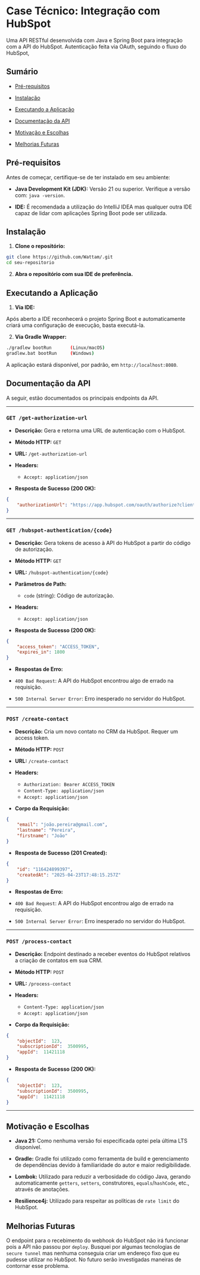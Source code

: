 
# Case Técnico: Integração com HubSpot

Uma API RESTful desenvolvida com Java e Spring Boot para integração com a API do HubSpot. Autenticação feita via OAuth, seguindo o fluxo do HubSpot,

  

## Sumário

- [Pré-requisitos](#pré-requisitos)

- [Instalação](#instalação)

- [Executando a Aplicação](#executando-a-aplicação)

- [Documentação da API](#documentação-da-api)

- [Motivação e Escolhas](#motivação-e-escolhas)

- [Melhorias Futuras](#melhorias-futuras)

## Pré-requisitos

Antes de começar, certifique-se de ter instalado em seu ambiente:


-  **Java Development Kit (JDK):** Versão 21 ou superior. Verifique a versão com: `java -version`.

-  **IDE:** É recomendada a utilização do IntelliJ IDEA mas qualquer outra IDE capaz de lidar com aplicações Spring Boot pode ser utilizada.

  

## Instalação

1.  **Clone o repositório:**

```bash
git clone https://github.com/Wattam/.git
cd seu-repositorio
```
2.  **Abra o repositório com sua IDE de preferência.**

## Executando a Aplicação

1.  **Via IDE:**

Após aberto a IDE reconhecerá o projeto Spring Boot e automaticamente criará uma configuração de execução, basta executá-la.

2.  **Via Gradle Wrapper:**

```bash
./gradlew bootRun       (Linux/macOS)
gradlew.bat bootRun     (Windows)
```

A aplicação estará disponível, por padrão, em `http://localhost:8080`.

## Documentação da API

A seguir, estão documentados os principais endpoints da API.

---
### `GET /get-authorization-url`

-  **Descrição:** Gera e retorna uma URL de autenticação com o HubSpot.

-  **Método HTTP:**  `GET`

-  **URL:**  `/get-authorization-url`

- **Headers:**

	-  `Accept: application/json`

-  **Resposta de Sucesso (200 OK):**

```json
{
	"authorizationUrl": "https://app.hubspot.com/oauth/authorize?client_id=CLIENT_ID&redirect_uri=http://localhost&scope=crm.objects.contacts.write%20oauth%20crm.objects.contacts.read"
}
```

---

### `GET /hubspot-authentication/{code}`

-  **Descrição:** Gera tokens de acesso à API do HubSpot a partir do código de autorização.

-  **Método HTTP:**  `GET`

-  **URL:**  `/hubspot-authentication/{code}`

-  **Parâmetros de Path:**

	-  `code` (string): Código de autorização.

- **Headers:**

	-  `Accept: application/json`

-  **Resposta de Sucesso (200 OK):**

```json
{
	"access_token": "ACCESS_TOKEN",
	"expires_in": 1800
}
```

-  **Respostas de Erro:**

-  `400 Bad Request`: A API do HubSpot encontrou algo de errado na requisição.
-  `500 Internal Server Error`: Erro inesperado no servidor do HubSpot.

---

### `POST /create-contact`

-  **Descrição:** Cria um novo contato no CRM da HubSpot. Requer um access token.

-  **Método HTTP:**  `POST`

-  **URL:**  `/create-contact`

-  **Headers:**

	-  `Authorization: Bearer ACCESS_TOKEN`
	-  `Content-Type: application/json`
	-  `Accept: application/json`

-  **Corpo da Requisição:**

```json
{
	"email": "joão.pereira@gmail.com",
	"lastname": "Pereira",
	"firstname": "João"
}
```

-  **Resposta de Sucesso (201 Created):**

```json
{
	"id": "116424899397",
	"createdAt": "2025-04-23T17:48:15.257Z"
}
```

-  **Respostas de Erro:**

-  `400 Bad Request`: A API do HubSpot encontrou algo de errado na requisição.
-  `500 Internal Server Error`: Erro inesperado no servidor do HubSpot.

---

### `POST /process-contact`

-  **Descrição:** Endpoint destinado a receber eventos do HubSpot relativos a criação de contatos em sua CRM.

-  **Método HTTP:**  `POST`

-  **URL:**  `/process-contact`

-  **Headers:**
	-  `Content-Type: application/json`
	-  `Accept: application/json`

-  **Corpo da Requisição:**

```json
{
	"objectId":  123,
	"subscriptionId":  3500995,
	"appId":  11421118
}
```

-  **Resposta de Sucesso (200 OK):**

```json
{
	"objectId":  123,
	"subscriptionId":  3500995,
	"appId":  11421118
}
```

---

## Motivação e Escolhas

-  **Java 21:** Como nenhuma versão foi especificada optei pela última LTS disponível.

-  **Gradle:** Gradle foi utilizado como ferramenta de build e gerenciamento de dependências devido à familiaridade do autor e maior redigibilidade.

-  **Lombok:** Utilizado para reduzir a verbosidade do código Java, gerando automaticamente `getters`, `setters`, construtores, `equals`/`hashCode`, etc., através de anotações.

-  **Resilience4j:** Utilizado para respeitar as políticas de `rate limit` do HubSpot.

## Melhorias Futuras

O endpoint para o recebimento do webhook do HubSpot não irá funcionar pois a API não passou por `deploy`. Busquei por algumas tecnologias de `secure tunnel` mas nenhuma conseguia criar um endereço fixo que eu pudesse utilizar no HubSpot. No futuro serão investigadas maneiras de contornar esse problema.
